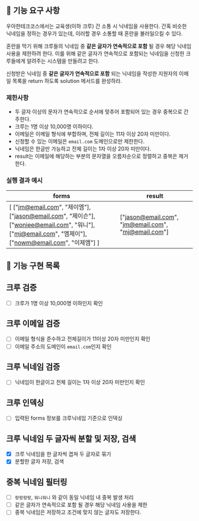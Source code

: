## 🚀 기능 요구 사항

우아한테크코스에서는 교육생(이하 크루) 간 소통 시 닉네임을 사용한다. 간혹 비슷한 닉네임을 정하는 경우가 있는데, 이러할 경우 소통할 때 혼란을 불러일으킬 수 있다.

혼란을 막기 위해 크루들의 닉네임 중 **같은 글자가 연속적으로 포함** 될 경우 해당 닉네임 사용을 제한하려 한다. 이를 위해 같은 글자가 연속적으로 포함되는 닉네임을 신청한 크루들에게 알려주는 시스템을 만들려고 한다.


신청받은 닉네임 중 **같은 글자가 연속적으로 포함** 되는 닉네임을 작성한 지원자의 이메일 목록을 return 하도록 solution 메서드를 완성하라.

### 제한사항

- 두 글자 이상의 문자가 연속적으로 순서에 맞추어 포함되어 있는 경우 중복으로 간주한다.
- 크루는 1명 이상 10,000명 이하이다.
- 이메일은 이메일 형식에 부합하며, 전체 길이는 11자 이상 20자 미만이다.
- 신청할 수 있는 이메일은 `email.com` 도메인으로만 제한한다.
- 닉네임은 한글만 가능하고 전체 길이는 1자 이상 20자 미만이다.
- result는 이메일에 해당하는 부분의 문자열을 오름차순으로 정렬하고 중복은 제거한다.

### 실행 결과 예시

| forms | result |
| --- | --- |
| [ ["jm@email.com", "제이엠"], ["jason@email.com", "제이슨"], ["woniee@email.com", "워니"], ["mj@email.com", "엠제이"], ["nowm@email.com", "이제엠"] ] | ["jason@email.com", "jm@email.com", "mj@email.com"] |

## 🚧 기능 구현 목록
## 크루 검증
- [ ] 크루가 1명 이상 10,000명 이하인지 확인

## 크루 이메일 검증
- [ ] 이메일 형식을 준수하고 전체길이가 11이상 20자 미만인지 확인
- [ ] 이메일 주소의 도메인이 `email.com`인지 확인

## 크루 닉네임 검증
- [ ] 닉네임이 한글이고 전체 길이는 1자 이상 20자 미만인지 확인

## 크루 인덱싱
- [ ] 입력된 forms 정보를 크루닉네임 기준으로 인덱싱

## 크루 닉네임 두 글자씩 분할 및 저장, 검색
- [x] 크루 닉네임을 한 글자씩 겹쳐 두 글자로 묶기
- [x] 분할한 글자 저장, 검색

## 중복 닉네임 필터링
- [ ] `랑랑랑랑`, `워니워니` 와 같이 동일 닉네임 내 중복 발생 처리
- [ ] 같은 글자가 연속적으로 포함 될 경우 해당 닉네임 사용을 제한
- [ ] 중복 닉네임은 저장하고 조건에 맞지 않는 글자도 저장한다.